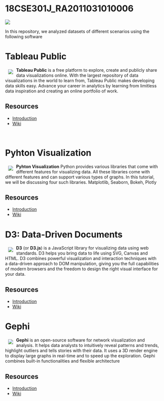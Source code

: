 # 18CSE301J_RA2011031010006
<img src="https://visme.co/blog/wp-content/uploads/2021/08/Data-Visualization-Header.jpg">
<p>In this repository, we analyzed datasets of different scenarios using the following software<p>

# Tableau Public

<a href="https://www.tableau.com/products/public#:~:text=Tableau%20Public%20is%20a%20free,makes%20developing%20data%20skills%20easy."><img src="https://tse2.mm.bing.net/th?id=OIP.nLgrWr4GRFZnwkkAeWu-owHaE8&pid=Api&P=0" align="left" hspace="10" vspace="6"></a>

**Tableau Public** is a free platform to explore, create and publicly share data visualizations online. With the largest repository of data visualizations in the world to learn from, Tableau Public makes developing data skills easy. Advance your career in analytics by learning from limitless data inspiration and creating an online portfolio of work.
## Resources

* [Introduction](https://www.tableau.com/products/public#:~:text=Tableau%20Public%20is%20a%20free,makes%20developing%20data%20skills%20easy.)
* [Wiki](https://en.wikipedia.org/wiki/Tableau_Software) 
<br>

# Pyhton Visualization

<a href="https://www.geeksforgeeks.org/data-visualization-with-python/"><img src="https://tse1.mm.bing.net/th?id=OIP.gyFFivcwBxY_uWBRBpzh5wHaD4&pid=Api&P=0" align="left" hspace="10" vspace="6"></a>

**Pyhton Visualization** Python provides various libraries that come with different features for visualizing data. All these libraries come with different features and can support various types of graphs. In this tutorial, we will be discussing four such libraries. Matplotlib, Seaborn, Bokeh, Plotly

## Resources

* [Introduction](https://www.geeksforgeeks.org/data-visualization-with-python/)
* [Wiki](https://en.wikipedia.org/wiki/Matplotlib)

# D3: Data-Driven Documents

<a href="https://d3js.org"><img src="https://d3js.org/logo.svg" align="left" hspace="10" vspace="6"></a>

**D3** (or **D3.js**) is a JavaScript library for visualizing data using web standards. D3 helps you bring data to life using SVG, Canvas and HTML. D3 combines powerful visualization and interaction techniques with a data-driven approach to DOM manipulation, giving you the full capabilities of modern browsers and the freedom to design the right visual interface for your data.

## Resources

* [Introduction](https://observablehq.com/@d3/learn-d3)
* [Wiki](https://github.com/d3/d3/wiki)

# Gephi

<a href="https://gephi.org/about/"><img src="https://tse1.mm.bing.net/th?id=OIP.Dw534gAaeBGz64He4JX9SQAAAA&pid=Api&P=0" align="left" hspace="10" vspace="6"></a>

**Gephi** is an open-source software for network visualization and analysis. It helps data analysts to intuitively reveal patterns and trends, highlight outliers and tells stories with their data. It uses a 3D render engine to display large graphs in real-time and to speed up the exploration. Gephi combines built-in functionalities and flexible architecture
## Resources

* [Introduction](https://gephi.org/about/)
* [Wiki](https://en.wikipedia.org/wiki/Gephi)
  
  
